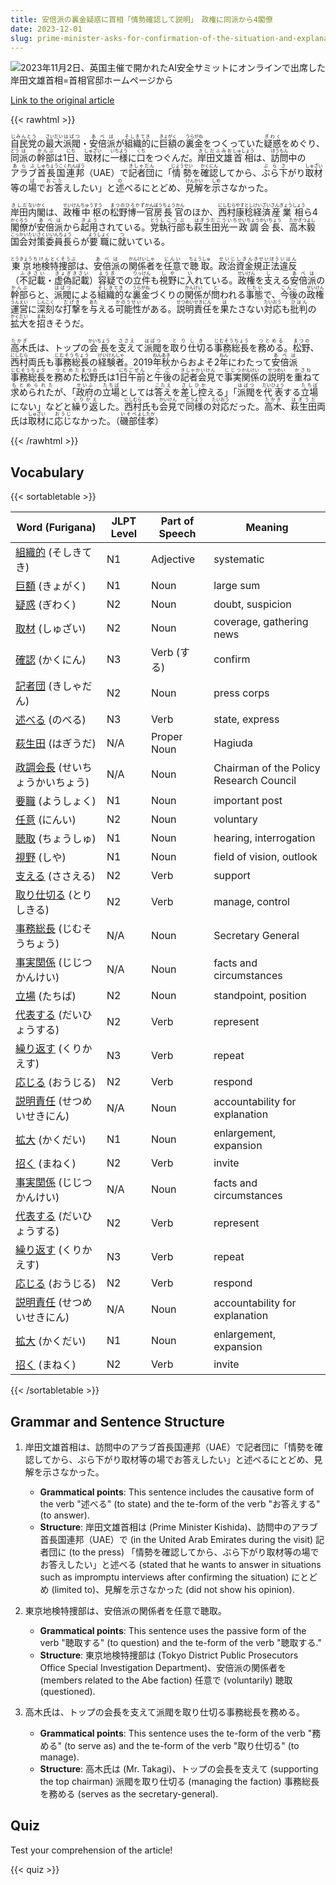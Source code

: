 ```yaml
---
title: 安倍派の裏金疑惑に首相「情勢確認して説明」　政権に同派から4閣僚
date: 2023-12-01
slug: prime-minister-asks-for-confirmation-of-the-situation-and-explanation-regarding-the-suspicion-of-secret-funds-in-the-abe-faction-with-4-ministers-from-the-same-faction-in-the-administration
---
```


![2023年11月2日、英国主催で開かれたAI安全サミットにオンラインで出席した岸田文雄首相=首相官邸ホームページから](https://www.asahicom.jp/imgopt/img/5ab19d4f4f/comm_L/AS20231201003213.jpg "2023年11月2日、英国主催で開かれたAI安全サミットにオンラインで出席した岸田文雄首相=首相官邸ホームページから")

[Link to the original article](https://asahi.com/articles/ASRD167BWRD1UTFK01P.html?iref=comtop_7_02)

{{< rawhtml >}}
<p><ruby>自民党<rt>じみんとう</rt></ruby>の<ruby>最大<rt>さいだい</rt></ruby><ruby>派閥<rt>はばつ</rt></ruby>・<ruby>安倍<rt>あべ</rt></ruby><ruby>派<rt>は</rt></ruby>が<ruby>組織的<rt>そしきてき</rt></ruby>に<ruby>巨額<rt>きょがく</rt></ruby>の<ruby>裏金<rt>うらがね</rt></ruby>をつくっていた<ruby>疑惑<rt>ぎわく</rt></ruby>をめぐり、<ruby>同<rt>どう</rt></ruby><ruby>派<rt>は</rt></ruby>の<ruby>幹部<rt>かんぶ</rt></ruby>は1<ruby>日<rt>にち</rt></ruby>、<ruby>取材<rt>しゅざい</rt></ruby>に<ruby>一様<rt>いちよう</rt></ruby>に<ruby>口<rt>くち</rt></ruby>をつぐんだ。<ruby>岸田文雄<rt>きしだふみお</rt></ruby><ruby>首相<rt>しゅしょう</rt></ruby>は、<ruby>訪問<rt>ほうもん</rt></ruby>中の<ruby>アラブ<rt>あらぶ</rt></ruby><ruby>首長国連邦<rt>しゅちょうこくれんぽう</rt></ruby>（UAE）で<ruby>記者団<rt>きしゃだん</rt></ruby>に「<ruby>情勢<rt>じょうせい</rt></ruby>を<ruby>確認<rt>かくにん</rt></ruby>してから、<ruby>ぶら下<rt>ぶらさ</rt></ruby>がり<ruby>取材<rt>しゅざい</rt></ruby>等の<ruby>場<rt>ば</rt></ruby>で<ruby>お答<rt>おこた</rt></ruby>えしたい」と<ruby>述<rt>の</rt></ruby>べるにとどめ、<ruby>見解<rt>けんかい</rt></ruby>を<ruby>示<rt>しめ</rt></ruby>さなかった。</p>

<p><ruby>岸田<rt>きしだ</rt></ruby><ruby>内閣<rt>ないかく</rt></ruby>は、<ruby>政権<rt>せいけん</rt></ruby><ruby>中枢<rt>ちゅうすう</rt></ruby>の<ruby>松野博一<rt>まつのひろかず</rt></ruby><ruby>官房<rt>かんぼう</rt></ruby><ruby>長官<rt>ちょうかん</rt></ruby>のほか、<ruby>西村康稔<rt>にしむらやすとし</rt></ruby><ruby>経済<rt>けいざい</rt></ruby><ruby>産業<rt>さんぎょう</rt></ruby><ruby>相<rt>しょう</rt></ruby>ら4<ruby>閣僚<rt>かくろう</rt></ruby>が<ruby>安倍<rt>あべ</rt></ruby><ruby>派<rt>は</rt></ruby>から<ruby>起用<rt>きよう</rt></ruby>されている。<ruby>党<rt>とう</rt></ruby><ruby>執行部<rt>しこうぶ</rt></ruby>も<ruby>萩生田光一<rt>はぎうだこういち</rt></ruby><ruby>政調<rt>せいちょう</rt></ruby><ruby>会長<rt>かいちょう</rt></ruby>、<ruby>高木毅<rt>たかぎつよし</rt></ruby><ruby>国会<rt>こっかい</rt></ruby><ruby>対策<rt>たいさく</rt></ruby><ruby>委員長<rt>いいんちょう</rt></ruby>らが<ruby>要職<rt>ようしょく</rt></ruby>に<ruby>就<rt>つ</rt></ruby>いている。</p>

<p><ruby>東京<rt>とうきょう</rt></ruby><ruby>地検<rt>ちけん</rt></ruby><ruby>特捜部<rt>とくそうぶ</rt></ruby>は、<ruby>安倍<rt>あべ</rt></ruby><ruby>派<rt>は</rt></ruby>の<ruby>関係者<rt>かんけいしゃ</rt></ruby>を<ruby>任意<rt>にんい</rt></ruby>で<ruby>聴取<rt>ちょうしゅ</rt></ruby>。<ruby>政治<rt>せいじ</rt></ruby><ruby>資金<rt>しきん</rt></ruby><ruby>規正法<rt>きせいほう</rt></ruby><ruby>違反<rt>いはん</rt></ruby>（<ruby>不記載<rt>ふきさい</rt></ruby>・<ruby>虚偽<rt>きょぎ</rt></ruby><ruby>記載<rt>きさい</rt></ruby>）<ruby>容疑<rt>ようぎ</rt></ruby>での<ruby>立件<rt>りっけん</rt></ruby>も<ruby>視野<rt>しや</rt></ruby>に<ruby>入<rt>い</rt></ruby>れている。<ruby>政権<rt>せいけん</rt></ruby>を<ruby>支<rt>し</rt></ruby>える<ruby>安倍<rt>あべ</rt></ruby><ruby>派<rt>は</rt></ruby>の<ruby>幹部<rt>かんぶ</rt></ruby>らと、<ruby>派閥<rt>はばつ</rt></ruby>による<ruby>組織的<rt>そしきてき</rt></ruby>な<ruby>裏金<rt>うらがね</rt></ruby>づくりの<ruby>関係<rt>かんけい</rt></ruby>が<ruby>問<rt>と</rt></ruby>われる<ruby>事態<rt>じたい</rt></ruby>で、<ruby>今後<rt>こんご</rt></ruby>の<ruby>政権<rt>せいけん</rt></ruby><ruby>運営<rt>うんえい</rt></ruby>に<ruby>深刻<rt>しんこく</rt></ruby>な<ruby>打撃<rt>だげき</rt></ruby>を<ruby>与<rt>あた</rt></ruby>える<ruby>可能性<rt>かのうせい</rt></ruby>がある。<ruby>説明<rt>せつめい</rt></ruby><ruby>責任<rt>せきにん</rt></ruby>を<ruby>果<rt>は</rt></ruby>たさない<ruby>対応<rt>たいおう</rt></ruby>も<ruby>批判<rt>ひはん</rt></ruby>の<ruby>拡大<rt>かくだい</rt></ruby>を<ruby>招<rt>まね</rt></ruby>きそうだ。</p>

<p><ruby>高木<rt>たかぎ</rt></ruby>氏は、トップの<ruby>会長<rt>かいちょう</rt></ruby>を<ruby>支え<rt>ささえ</rt></ruby>て<ruby>派閥<rt>はばつ</rt></ruby>を<ruby>取り仕切<rt>とりしき</rt></ruby>る<ruby>事務総長<rt>じむそうちょう</rt></ruby>を<ruby>務める<rt>つとめる</rt></ruby>。<ruby>松野<rt>まつの</rt></ruby>、<ruby>西村<rt>にしむら</rt></ruby>両氏も<ruby>事務総長<rt>じむそうちょう</rt></ruby>の<ruby>経験者<rt>けいけんしゃ</rt></ruby>。2019<ruby>年<rt>ねん</rt></ruby><ruby>秋<rt>あき</rt></ruby>からおよそ2<ruby>年<rt>ねん</rt></ruby>にわたって<ruby>安倍<rt>あべ</rt></ruby><ruby>派<rt>は</rt></ruby><ruby>事務総長<rt>じむそうちょう</rt></ruby>を<ruby>務めた<rt>つとめた</rt></ruby><ruby>松野<rt>まつの</rt></ruby>氏は1<ruby>日<rt>にち</rt></ruby><ruby>午前<rt>ごぜん</rt></ruby>と<ruby>午後<rt>ごご</rt></ruby>の<ruby>記者会見<rt>きしゃかいけん</rt></ruby>で<ruby>事実<rt>じじつ</rt></ruby><ruby>関係<rt>かんけい</rt></ruby>の<ruby>説明<rt>せつめい</rt></ruby>を<ruby>重ね<rt>かさね</rt></ruby>て<ruby>求められた<rt>もとめられた</rt></ruby>が、「<ruby>政府<rt>せいふ</rt></ruby>の<ruby>立場<rt>たちば</rt></ruby>としては<ruby>答え<rt>こたえ</rt></ruby>を<ruby>差し控<rt>さしひか</rt></ruby>える」「<ruby>派閥<rt>はばつ</rt></ruby>を<ruby>代表<rt>だいひょう</rt></ruby>する<ruby>立場<rt>たちば</rt></ruby>にない」などと<ruby>繰り返<rt>くりかえ</rt></ruby>した。<ruby>西村<rt>にしむら</rt></ruby>氏も<ruby>会見<rt>かいけん</rt></ruby>で<ruby>同様<rt>どうよう</rt></ruby>の<ruby>対応<rt>たいおう</rt></ruby>だった。<ruby>高木<rt>たかぎ</rt></ruby>、<ruby>萩生田<rt>はぎうだ</rt></ruby>両氏は<ruby>取材<rt>しゅざい</rt></ruby>に<ruby>応じ<rt>おうじ</rt></ruby>なかった。（<ruby>磯部<rt>いそべ</rt></ruby><ruby>佳孝<rt>よしたか</rt></ruby>）</p>
{{< /rawhtml >}}

## Vocabulary


{{< sortabletable >}}

| Word (Furigana) | JLPT Level | Part of Speech | Meaning |
|-----------------|------------|----------------|---------|
|[組織的](https://jisho.org/search/%E7%B5%84%E7%B9%94%E7%9A%84) (そしきてき)| N1 | Adjective | systematic |
|[巨額](https://jisho.org/search/%E5%B7%A8%E9%A1%8D) (きょがく)| N1 | Noun | large sum |
|[疑惑](https://jisho.org/search/%E7%96%91%E6%83%91) (ぎわく)| N2 | Noun | doubt, suspicion |
|[取材](https://jisho.org/search/%E5%8F%96%E6%9D%90) (しゅざい)| N2 | Noun | coverage, gathering news |
|[確認](https://jisho.org/search/%E7%A2%BA%E8%AA%8D) (かくにん)| N3 | Verb (する) | confirm |
|[記者団](https://jisho.org/search/%E8%A8%98%E8%80%85%E5%9B%A3) (きしゃだん)| N2 | Noun | press corps |
|[述べる](https://jisho.org/search/%E8%BF%B0%E3%81%B9%E3%82%8B) (のべる)| N3 | Verb | state, express |
|[萩生田](https://jisho.org/search/%E8%90%A9%E7%94%9F%E7%94%B0) (はぎうだ)| N/A | Proper Noun | Hagiuda |
|[政調会長](https://jisho.org/search/%E6%94%BF%E8%AA%BF%E4%BC%9A%E9%95%B7) (せいちょうかいちょう)| N/A | Noun | Chairman of the Policy Research Council |
|[要職](https://jisho.org/search/%E8%A6%81%E8%81%B7) (ようしょく)| N1 | Noun | important post |
|[任意](https://jisho.org/search/%E4%BB%BB%E6%84%8F) (にんい)| N2 | Noun | voluntary |
|[聴取](https://jisho.org/search/%E8%81%B4%E5%8F%96) (ちょうしゅ)| N1 | Noun | hearing, interrogation |
|[視野](https://jisho.org/search/%E8%A6%96%E9%87%8E) (しや)| N1 | Noun | field of vision, outlook |
|[支える](https://jisho.org/search/%E6%94%AF%E3%81%88%E3%82%8B) (ささえる)| N2 | Verb | support |
|[取り仕切る](https://jisho.org/search/%E5%8F%96%E3%82%8A%E4%BB%95%E5%88%87%E3%82%8B) (とりしきる)| N2 | Verb | manage, control |
|[事務総長](https://jisho.org/search/%E4%BA%8B%E5%8B%99%E7%B7%8F%E9%95%B7) (じむそうちょう)| N/A | Noun | Secretary General |
|[事実関係](https://jisho.org/search/%E4%BA%8B%E5%AE%9F%E9%96%A2%E4%BF%82) (じじつかんけい)| N/A | Noun | facts and circumstances |
|[立場](https://jisho.org/search/%E7%AB%8B%E5%A0%B4) (たちば)| N2 | Noun | standpoint, position |
|[代表する](https://jisho.org/search/%E4%BB%A3%E8%A1%A8%E3%81%99%E3%82%8B) (だいひょうする)| N2 | Verb | represent |
|[繰り返す](https://jisho.org/search/%E7%B9%B0%E3%82%8A%E8%BF%94%E3%81%99) (くりかえす)| N3 | Verb | repeat |
|[応じる](https://jisho.org/search/%E5%BF%9C%E3%81%98%E3%82%8B) (おうじる)| N2 | Verb | respond |
|[説明責任](https://jisho.org/search/%E8%AA%AC%E6%98%8E%E8%B2%AC%E4%BB%BB) (せつめいせきにん)| N/A | Noun | accountability for explanation |
|[拡大](https://jisho.org/search/%E6%8B%A1%E5%A4%A7) (かくだい)| N1 | Noun | enlargement, expansion |
|[招く](https://jisho.org/search/%E6%8B%9B%E3%81%8F) (まねく)| N2 | Verb | invite |
|[事実関係](https://jisho.org/search/%E4%BA%8B%E5%AE%9F%E9%96%A2%E4%BF%82) (じじつかんけい)| N/A | Noun | facts and circumstances |
|[代表する](https://jisho.org/search/%E4%BB%A3%E8%A1%A8%E3%81%99%E3%82%8B) (だいひょうする)| N2 | Verb | represent |
|[繰り返す](https://jisho.org/search/%E7%B9%B0%E3%82%8A%E8%BF%94%E3%81%99) (くりかえす)| N3 | Verb | repeat |
|[応じる](https://jisho.org/search/%E5%BF%9C%E3%81%98%E3%82%8B) (おうじる)| N2 | Verb | respond |
|[説明責任](https://jisho.org/search/%E8%AA%AC%E6%98%8E%E8%B2%AC%E4%BB%BB) (せつめいせきにん)| N/A | Noun | accountability for explanation |
|[拡大](https://jisho.org/search/%E6%8B%A1%E5%A4%A7) (かくだい)| N1 | Noun | enlargement, expansion |
|[招く](https://jisho.org/search/%E6%8B%9B%E3%81%8F) (まねく)| N2 | Verb | invite |

{{< /sortabletable >}}


## Grammar and Sentence Structure

1. 岸田文雄首相は、訪問中のアラブ首長国連邦（UAE）で記者団に「情勢を確認してから、ぶら下がり取材等の場でお答えしたい」と述べるにとどめ、見解を示さなかった。

   - **Grammatical points**: This sentence includes the causative form of the verb "述べる" (to state) and the te-form of the verb "お答えする" (to answer).
   - **Structure**: 岸田文雄首相は (Prime Minister Kishida)、訪問中のアラブ首長国連邦（UAE）で (in the United Arab Emirates during the visit) 記者団に (to the press) 「情勢を確認してから、ぶら下がり取材等の場でお答えしたい」と述べる (stated that he wants to answer in situations such as impromptu interviews after confirming the situation) にとどめ (limited to)、見解を示さなかった (did not show his opinion).

2. 東京地検特捜部は、安倍派の関係者を任意で聴取。

   - **Grammatical points**: This sentence uses the passive form of the verb "聴取する" (to question) and the te-form of the verb "聴取する."
   - **Structure**: 東京地検特捜部は (Tokyo District Public Prosecutors Office Special Investigation Department)、安倍派の関係者を (members related to the Abe faction) 任意で (voluntarily) 聴取 (questioned).

3. 高木氏は、トップの会長を支えて派閥を取り仕切る事務総長を務める。

   - **Grammatical points**: This sentence uses the te-form of the verb "務める" (to serve as) and the te-form of the verb "取り仕切る" (to manage).
   - **Structure**: 高木氏は (Mr. Takagi)、トップの会長を支えて (supporting the top chairman) 派閥を取り仕切る (managing the faction) 事務総長を務める (serves as the secretary-general).

## Quiz

Test your comprehension of the article!

{{< quiz >}}